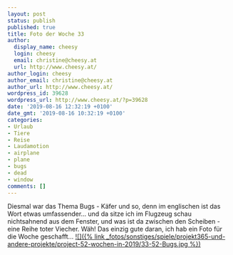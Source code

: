```yaml
---
layout: post
status: publish
published: true
title: Foto der Woche 33
author:
  display_name: cheesy
  login: cheesy
  email: christine@cheesy.at
  url: http://www.cheesy.at/
author_login: cheesy
author_email: christine@cheesy.at
author_url: http://www.cheesy.at/
wordpress_id: 39628
wordpress_url: http://www.cheesy.at/?p=39628
date: '2019-08-16 12:32:19 +0100'
date_gmt: '2019-08-16 10:32:19 +0100'
categories:
- Urlaub
- Tiere
- Reise
- Laudamotion
- airplane
- plane
- bugs
- dead
- window
comments: []
---
```

Diesmal war das Thema Bugs - Käfer und so, denn im englischen ist das Wort etwas umfassender... und da sitze ich im Flugzeug schau nichtsahnend aus dem Fenster, und was ist da zwischen den Scheiben - eine Reihe toter Viecher. Wäh! Das einzig gute daran, ich hab ein Foto für die Woche geschafft...
[![]({% link _fotos/sonstiges/spiele/projekt365-und-andere-projekte/project-52-wochen-in-2019/33-52-Bugs.jpg %})](http://www.cheesy.at/fotos/spiele/projekt365-und-andere-projekte/project-52-wochen-in-2019/)

